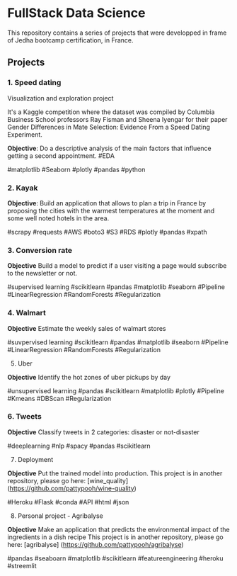 # FullStack Data Science

This repository contains a series of projects that were developped in frame of Jedha bootcamp certification, in France.

## Projects

### 1. Speed dating

Visualization and exploration project

It's a Kaggle competition where the dataset was compiled by Columbia Business School professors Ray Fisman and Sheena Iyengar for their paper Gender Differences in Mate Selection: Evidence From a Speed Dating Experiment.

**Objective**: Do a descriptive analysis of the main factors that influence getting a second appointment. #EDA

#matplotlib #Seaborn #plotly #pandas #python

### 2. Kayak

**Objective**: Build an application that allows to plan a trip in France by proposing the cities with the warmest temperatures at the moment and some well noted hotels in the area.

#scrapy #requests #AWS #boto3 #S3 #RDS #plotly #pandas #xpath

### 3. Conversion rate

**Objective** Build a model to predict if a user visiting a page would subscribe to the newsletter or not.

#supervised learning #scikitlearn #pandas #matplotlib #seaborn #Pipeline #LinearRegression #RandomForests #Regularization

### 4. Walmart

**Objective** Estimate the weekly sales of walmart stores

#suvpervised learning #scikitlearn #pandas #matplotlib #seaborn #Pipeline #LinearRegression #RandomForests #Regularization

5. Uber

**Objective**  Identify the hot zones of uber pickups by day

#unsupervised learning #pandas #scikitlearn #matplotlib #plotly #Pipeline #Kmeans #DBScan #Regularization

### 6. Tweets  

**Objective**  Classify tweets in 2 categories: disaster or not-disaster

#deeplearning #nlp #spacy #pandas #scikitlearn

7. Deployment

**Objective** Put the trained model into production.
This project is in another repository, please go here: [wine_quality] (https://github.com/pattypooh/wine-quality)

#Heroku #Flask #conda #API #html #json

8. Personal project - Agribalyse


**Objective**  Make an application that predicts the environmental impact of the ingredients in a dish recipe
This project is in another repository, please go here: [agribalyse] (https://github.com/pattypooh/agribalyse)

 #pandas #seaboarn #matplotlib #scikitlearn #featureengineering #heroku #streemlit
